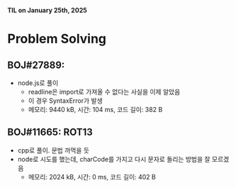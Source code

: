 **TIL on January 25th, 2025**

# Problem Solving
## BOJ#27889: 
* node.js로 풀이
    - readline은 import로 가져올 수 없다는 사실을 이제 알았음
    - 이 경우 SyntaxError가 발생
    - 메모리: 9440 kB, 시간: 104 ms, 코드 길이: 382 B

## BOJ#11665: ROT13
* cpp로 풀이. 문법 까먹을 듯
* node로 시도를 했는데, charCode를 가지고 다시 문자로 돌리는 방법을 잘 모르겠음
    - 메모리: 2024 kB, 시간: 0 ms, 코드 길이: 402 B
